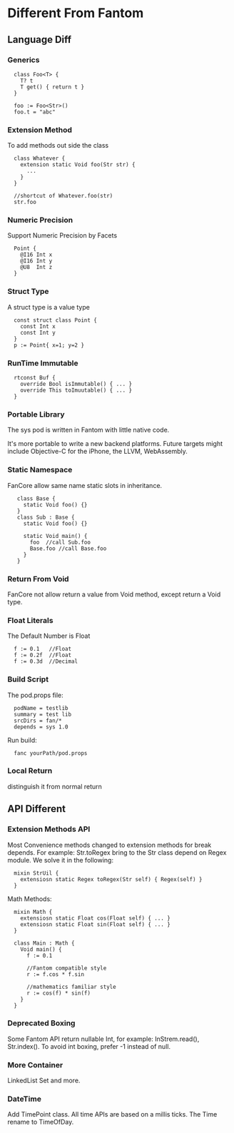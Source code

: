 
# Different From Fantom #

## Language Diff ##

### Generics ###
```
  class Foo<T> {
    T? t
    T get() { return t }
  }

  foo := Foo<Str>()
  foo.t = "abc"
```

### Extension Method ###
To add methods out side the class
```
  class Whatever {
    extension static Void foo(Str str) {
      ...
    }
  }

  //shortcut of Whatever.foo(str)
  str.foo
```

### Numeric Precision ###
Support Numeric Precision by Facets
```
  Point {
    @I16 Int x
    @I16 Int y
    @U8  Int z
  }
```

### Struct Type ###
A struct type is a value type
```
  const struct class Point {
    const Int x
    const Int y
  }
  p := Point{ x=1; y=2 }
```

### RunTime Immutable ###
```
  rtconst Buf {
    override Bool isImmutable() { ... }
    override This toImuutable() { ... }
  }
```

### Portable Library ###
The sys pod is written in Fantom with little native code.

It's more portable to write a new backend platforms.
Future targets might include Objective-C for the iPhone, the LLVM, WebAssembly.

### Static Namespace ###
FanCore allow same name static slots in inheritance.
```
   class Base {
     static Void foo() {}
   }
   class Sub : Base {
     static Void foo() {}

     static Void main() {
       foo  //call Sub.foo
       Base.foo //call Base.foo
     }
   }
```

### Return From Void ###
FanCore not allow return a value from Void method, except return a Void type.

### Float Literals ###
The Default Number is Float
```
  f := 0.1   //Float
  f := 0.2f  //Float
  f := 0.3d  //Decimal
```

### Build Script ###
The pod.props file:
```
  podName = testlib
  summary = test lib
  srcDirs = fan/*
  depends = sys 1.0
```
Run build:
```
  fanc yourPath/pod.props
```

### Local Return ###
distinguish it from normal return



## API Different ##

### Extension Methods API ###
Most Convenience methods changed to extension methods for break depends.
For example: Str.toRegex bring to the Str class depend on Regex module.
We solve it in the following:
```
  mixin StrUil {
    extensiosn static Regex toRegex(Str self) { Regex(self) }
  }
```

Math Methods:
```
  mixin Math {
    extensiosn static Float cos(Float self) { ... }
    extensiosn static Float sin(Float self) { ... }
  }

  class Main : Math {
    Void main() {
      f := 0.1

      //Fantom compatible style
      r := f.cos * f.sin

      //mathematics familiar style
      r := cos(f) * sin(f)
    }
  }
```

### Deprecated Boxing ###
Some Fantom API return nullable Int, for example: InStrem.read(), Str.index().
To avoid int boxing, prefer -1 instead of null.

### More Container ###
LinkedList Set and more.

### DateTime ###
Add TimePoint class.
All time APIs are based on a millis ticks.
The Time rename to TimeOfDay.

